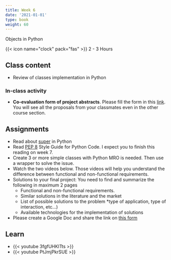 ```yaml
---
title: Week 6
date: '2021-01-01'
type: book
weight: 60
---
```


Objects in Python

<!--more-->

{{< icon name="clock" pack="fas" >}} 2 - 3 Hours

## Class content

- Review of classes implementation in Python

### In-class activity

- **Co-evaluation form of project abstracts**. Please fill the form in this [link](https://docs.google.com/forms/d/e/1FAIpQLSfP9EewlqJc2VNvl8c-650TnONiOA5CBck_XwsY3moOzq5m0w/viewform?usp=sf_link). You will see all the proposals from your classmates even in the other course section.  

## Assignments

- Read about [super](https://www.geeksforgeeks.org/python-super/) in Python
- Read [PEP 8](https://www.python.org/dev/peps/pep-0008/) Style Guide for Python Code. I expect you to finish this reading on week 7. 
- Create 3 or more simple classes with Python MRO is needed. Then use a wrapper to solve the issue. 
- Watch the two videos below. Those videos will help you understand the difference between functional and non-functional requirements. 
- Solutions to your final project: You need to find and summarize the following in maximum 2 pages
    - Functional and non-functional requirements. 
    - Similar solutions in the literature and the market
    - List of possible solutions to the problem *type of application, type of interaction, etc...)
    - Available technologies for the implementation of solutions
- Please create a Google Doc and share the link on [this form](https://docs.google.com/forms/d/e/1FAIpQLSdv7ERLbLa88R0GPMie7YQhRSZuYrkNNZRjQOaWkNR0iD29ng/viewform?usp=sf_link)


## Learn

- {{< youtube 3fgfUHKITts >}}
- {{< youtube PtJmjPkrSUE >}}